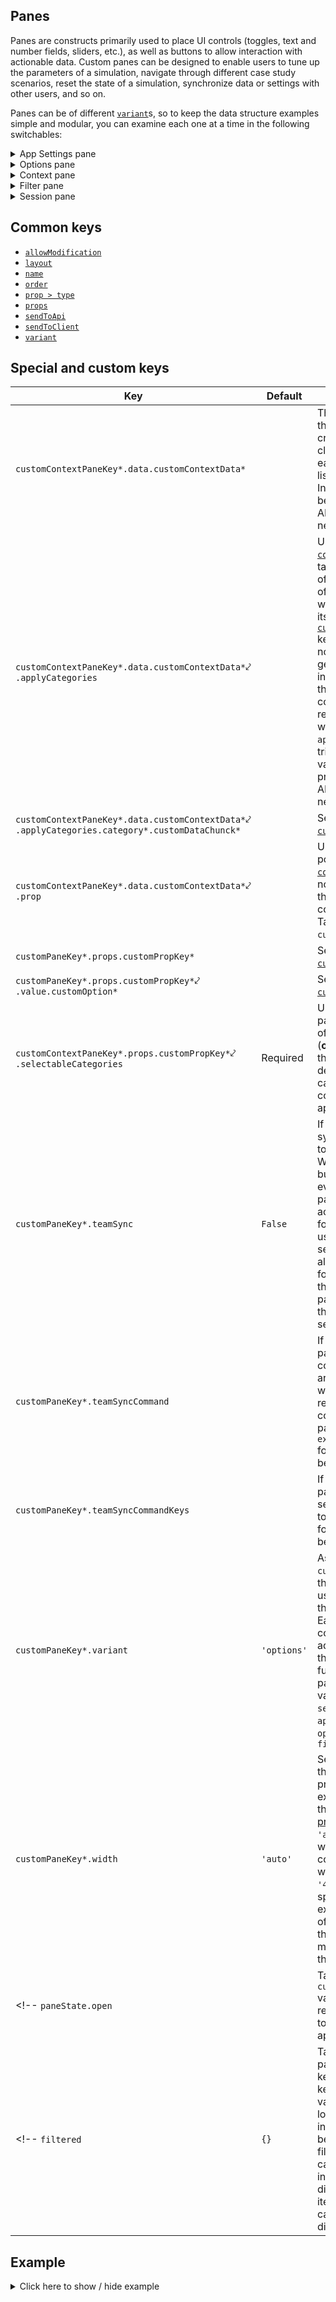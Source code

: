 ## Panes
Panes are constructs primarily used to place UI controls (toggles, text and number fields, sliders, etc.), as well as buttons to allow interaction with actionable data. Custom panes can be designed to enable users to tune up the parameters of a simulation, navigate through different case study scenarios, reset the state of a simulation, synchronize data or settings with other users, and so on.

Panes can be of different [`variant`](#pane-variant)s, so to keep the data structure examples simple and modular, you can examine each one at a time in the following switchables:

<details>
  <summary>App Settings pane</summary>

```py
"appSettings": {
    "variant": "appSettings",
},
```
</details>

<details>
  <summary>Options pane</summary>

```py
"customPropsPane": {
    "name": "Example Props Pane",
    "props": {
        "numericHeader": {
            "name": "Numeric Props",
            "type": "head",
            "help": "Some help for numeric props",
        },
        "numericInputExample": {
            "name": "Numeric Input Example",
            "type": "num",
            "value": 50,
            "enabled": True,
            "help": "Help for the numeric input example",
            "maxValue": 100,
            "minValue": 0,
            "numberFormat": {
                "precision": 0,
                "unit": "units",
            },
        },
        "numericSliderExample": {
            "name": "Numeric Slider Example",
            "type": "num",
            "value": 50,
            "enabled": True,
            "variant": "slider",
            "help": "Help for the numeric slider example",
            "maxValue": 100,
            "minValue": 0,
        },
        "miscHeader": {
            "name": "Misc Props",
            "type": "head",
            "help": "Some help for miscelanous props",
        },
        "toggleInputExample": {
            "name": "Toggle Input Example",
            "type": "toggle",
            "value": True,
            "enabled": True,
            "help": "Help for the toggle input example",
        },
        "buttonInputExample": {
            "name": "Button Input Example (Creates an Error)",
            "value": "Press Me!",
            "type": "button",
            "apiCommand": "test",
            "enabled": True,
            "help": "Press this button to create an error",
        },
        "textInputExample": {
            "name": "Text Input Example",
            "type": "text",
            "value": "Example Text Here",
            "enabled": True,
            "help": "Help for the text input example",
        },
        "selectorHeader": {
            "name": "Selection Props",
            "type": "head",
            "help": "Some help for Selection Props",
        },
        "dropdownItemExample": {
            "name": "Dropdown Item Example",
            "type": "selector",
            "variant": "dropdown",
            "value": ["option_c"],
            "options": {
                "option_a": {"name": "Option A"},
                "option_b": {"name": "Option B"},
                "option_c": {"name": "Option C"},
            },
            "enabled": True,
            "help": "Select an option from the dropdown",
        },
        "checkboxItemExample": {
            "name": "Checkbox Item Example",
            "type": "selector",
            "variant": "checkbox",
            "value": ["option_a", "option_c"],
            "options": {
                "option_a": {"name": "Option A"},
                "option_b": {"name": "Option B"},
                "option_c": {"name": "Option C"},
            },
            "enabled": True,
            "help": "Select all relevant items",
        },
        "radioItemExample": {
            "name": "Radio Item Example",
            "type": "selector",
            "variant": "radio",
            "value": ["option_a"],
            "options": {
                "option_a": {"name": "Option A"},
                "option_b": {"name": "Option B"},
                "option_c": {"name": "Option C"},
            },
            "enabled": True,
            "help": "Select one item from the list",
        },
    },
    "layout": {
        "type": "grid",
        "numColumns": 3,
        "numRows": "auto",
        "data": {
            "col1Row1": {
                "type": "item",
                "column": 1,
                "row": 1,
                "itemId": "numericHeader",
            },
            "col1Row2": {
                "type": "item",
                "column": 1,
                "row": 2,
                "itemId": "numericInputExample",
            },
            "col1Row3": {
                "type": "item",
                "column": 1,
                "row": 3,
                "itemId": "numericSliderExample",
            },
            "col2Row1": {
                "type": "item",
                "column": 2,
                "row": 1,
                "itemId": "miscHeader",
            },
            "col2Row2": {
                "type": "item",
                "column": 2,
                "row": 2,
                "itemId": "toggleInputExample",
            },
            "col2Row3": {
                "type": "item",
                "column": 2,
                "row": 3,
                "itemId": "buttonInputExample",
            },
            "col2Row4": {
                "type": "item",
                "column": 2,
                "row": 4,
                "itemId": "textInputExample",
            },
            "col3Row1": {
                "type": "item",
                "column": 3,
                "row": 1,
                "itemId": "selectorHeader",
            },
            "col3Row2": {
                "type": "item",
                "column": 3,
                "row": 2,
                "itemId": "dropdownItemExample",
            },
            "col3Row3": {
                "type": "item",
                "column": 3,
                "row": 3,
                "itemId": "checkboxItemExample",
            },
            "col3Row4": {
                "type": "item",
                "column": 3,
                "row": 4,
                "itemId": "radioItemExample",
            },
        },
    },
    "variant": "options",
},
```
</details>

<details>
  <summary>Context pane</summary>

```py
"customContextPane": {
    "name": "Example Context Pane",
    "props": {
        "numericContextProp": {
            "type": "num",
            "value": 100,
            "enabled": True,
            "help": "Numeric Context Prop Help",
            "label": "%",
            "variant": "slider",
            "maxValue": 500,
            "minValue": 0,
            "selectableCategories": ["location", "sku"],
        },
    },
    "data": {
        "context1": {
            "prop": "numericContextProp",
            "value": 110,
            "applyCategories": {"location": ["locUsMi"]},
        }
    },
    "variant": "context",
},
```
</details>

<details>
  <summary>Filter pane</summary>

```py
"filter": {
    "variant": "filter",
},
```
</details>

<details>
  <summary>Session pane</summary>

```py
"CustomSessionPane": {
    "name": "Sessions",
    "variant": "session",
},
```
</details>

## Common keys
- [`allowModification`](../common_keys/common_keys.md#allowModification)
- [`layout`](../common_keys/common_keys.md#layout)
- [`name`](../common_keys/common_keys.md#name)
- [`order`](../common_keys/common_keys.md#order)
- [`prop > type`](../common_keys/common_keys.md#prop-type)
- [`props`](../common_keys/common_keys.md#props-short)
- [`sendToApi`](../common_keys/common_keys.md#sendToApi)
- [`sendToClient`](../common_keys/common_keys.md#sendToClient)
- [`variant`](../common_keys/common_keys.md#variant)

## Special and custom keys
Key | Default | Description
--- | ------- | -----------
`customContextPaneKey*.data.customContextData*` | | This represents the data structure created by the client to store each context in a list of contexts. Initial values can be provided by the API designer if needed.
`customContextPaneKey*.data.customContextData*`&swarhk;<br>`.applyCategories` | | Used **only** with a [`context`](#context-pane) pane, it takes a dictionary of [`category`](../all_keys/categories.md)s, each of which is paired with a partial list of its [`customDataChunck*`](../all_keys/categories.md#customDataChunck) keys. This data is normally generated by user interactions as they build out contexts and returned to the API when an `apiCommand` is triggered. Initial values can be provided by the API designer if needed.
`customContextPaneKey*.data.customContextData*`&swarhk;<br>`.applyCategories.category*.customDataChunck*` | | See [`customDataChunck*`](../all_keys/categories.md#customDataChunck).
`customContextPaneKey*.data.customContextData*`&swarhk;<br>`.prop` | | Used in the `data` portion of a [`context`](#context-pane) pane to note which prop the current context is altering. Takes a `customPropKey*`.
`customPaneKey*.props.customPropKey*` | | See [`customPropKey*`](../common_keys/props.md#customPropKey).
`customPaneKey*.props.customPropKey*`&swarhk;<br>`.value.customOption*` | | See [`customOption*`](../common_keys/props.md#customOption).
`customContextPaneKey*.props.customPropKey*`&swarhk;<br>`.selectableCategories` | Required | Used in a [`context`](#context-pane) pane, it takes a list of [`category_*`](#category_) keys (**only**). These are the used to determine which categories this context can be applied to.
`customPaneKey*.teamSync` | `False` | If `True`, creates a sync button on the top of the pane. When that sync button is clicked, everything in that pane is synced across all sessions for that team (or user if individual session) such that all other sessions for that team have the exact same pane as it exists in the current session.
`customPaneKey*.teamSyncCommand` | | If specified, passes an API command argument along with a mutation request. This command will be passed to `execute_command` for each session to be synced.
`customPaneKey*.teamSyncCommandKeys` | | If specified, only passes specific session keys over to `execute_command` for each session to be synced.
<a name="pane-variant">`customPaneKey*.variant`</a> | `'options'` | As a direct child of `customPaneKey*`, the `variant` key is used to determine the pane variant. Each variant comes along with additional keys that add specific functionality to the pane. Acceptable values inclue `session`, `appSettings`, `options`, `context`, `filter`
`customPaneKey*.width` | `'auto'` | Sets the width of the pane. This property is an exact equivalent of the [CSS `width` property](https://developer.mozilla.org/en-US/docs/Web/CSS/width). If set to `'auto'`, the pane will stretch to fit its content with a width no less than `'450px'`. If the specified width exceeds the width of the viewport, the pane will match the width of the viewport.
<!-- `paneState.open` | | Takes a `customPaneKey*` value to cause the referenced pane to open when the app loads. -->
<!-- `filtered` | `{}` | Takes key value pairs where the keys are category keys, and the values are lists of lowest level items in that category to be included (not filtered out). If a category is not included in this dictionary then all items in that category are displayed. -->

## Example

<details>
  <summary>Click here to show / hide example</summary>

```py
"panes": {
    "data": {
        "session": {
            "variant": "session",
            "name": "Session",
        },
        "appSettings": {
            "variant": "appSettings",
        },
        "examplePropsPane": {
            "name": "Example Props Pane",
            "variant": "options",
            "props": {
                "numericHeader": {
                    "name": "Numeric Props",
                    "type": "head",
                    "help": "Some help for numeric props",
                },
                "numericInputExample": {
                    "name": "Numeric Input Example",
                    "type": "num",
                    "value": 50,
                    "enabled": True,
                    "help": "Help for the numeric input example",
                    "maxValue": 100,
                    "minValue": 0,
                    "numberFormat": {
                        "precision": 0,
                        "unit": "units",
                    },
                },
                "numericSliderExample": {
                    "name": "Numeric Slider Example",
                    "type": "num",
                    "value": 50,
                    "enabled": True,
                    "variant": "slider",
                    "help": "Help for the numeric slider example",
                    "maxValue": 100,
                    "minValue": 0,
                },
                "miscHeader": {
                    "name": "Misc Props",
                    "type": "head",
                    "help": "Some help for miscelanous props",
                },
                "toggleInputExample": {
                    "name": "Toggle Input Example",
                    "type": "toggle",
                    "value": True,
                    "enabled": True,
                    "help": "Help for the toggle input example",
                },
                "buttonInputExample": {
                    "name": "Button Input Example (Creates an Error)",
                    "value": "Press Me!",
                    "type": "button",
                    "apiCommand": "test",
                    "enabled": True,
                    "help": "Press this button to create an error",
                },
                "textInputExample": {
                    "name": "Text Input Example",
                    "type": "text",
                    "value": "Example Text Here",
                    "enabled": True,
                    "help": "Help for the text input example",
                },
                "selectorHeader": {
                    "name": "Selection Props",
                    "type": "head",
                    "help": "Some help for Selection Props",
                },
                "dropdownItemExample": {
                    "name": "Dropdown Item Example",
                    "type": "selector",
                    "variant": "dropdown",
                    "value": ["option_c"],
                    "options": {
                        "option_a": {"name": "Option A"},
                        "option_b": {"name": "Option B"},
                        "option_c": {"name": "Option C"},
                    },
                    "enabled": True,
                    "help": "Select an option from the dropdown",
                },
                "checkboxItemExample": {
                    "name": "Checkbox Item Example",
                    "type": "selector",
                    "variant": "checkbox",
                    "value": ["option_a", "option_c"],
                    "options": {
                        "option_a": {"name": "Option A"},
                        "option_b": {"name": "Option B"},
                        "option_c": {"name": "Option C"},
                    },
                    "enabled": True,
                    "help": "Select all relevant items",
                },
                "radioItemExample": {
                    "name": "Radio Item Example",
                    "type": "selector",
                    "variant": "radio",
                    "value": ["option_a"],
                    "options": {
                        "option_a": {"name": "Option A"},
                        "option_b": {"name": "Option B"},
                        "option_c": {"name": "Option C"},
                    },
                    "enabled": True,
                    "help": "Select one item from the list",
                },
            },
            "layout": {
                "type": "grid",
                "numColumns": 3,
                "numRows": "auto",
                "data": {
                    "col1Row1": {
                        "type": "item",
                        "column": 1,
                        "row": 1,
                        "itemId": "numericHeader",
                    },
                    "col1Row2": {
                        "type": "item",
                        "column": 1,
                        "row": 2,
                        "itemId": "numericInputExample",
                    },
                    "col1Row3": {
                        "type": "item",
                        "column": 1,
                        "row": 3,
                        "itemId": "numericSliderExample",
                    },
                    "col2Row1": {
                        "type": "item",
                        "column": 2,
                        "row": 1,
                        "itemId": "miscHeader",
                    },
                    "col2Row2": {
                        "type": "item",
                        "column": 2,
                        "row": 2,
                        "itemId": "toggleInputExample",
                    },
                    "col2Row3": {
                        "type": "item",
                        "column": 2,
                        "row": 3,
                        "itemId": "buttonInputExample",
                    },
                    "col2Row4": {
                        "type": "item",
                        "column": 2,
                        "row": 4,
                        "itemId": "textInputExample",
                    },
                    "col3Row1": {
                        "type": "item",
                        "column": 3,
                        "row": 1,
                        "itemId": "selectorHeader",
                    },
                    "col3Row2": {
                        "type": "item",
                        "column": 3,
                        "row": 2,
                        "itemId": "dropdownItemExample",
                    },
                    "col3Row3": {
                        "type": "item",
                        "column": 3,
                        "row": 3,
                        "itemId": "checkboxItemExample",
                    },
                    "col3Row4": {
                        "type": "item",
                        "column": 3,
                        "row": 4,
                        "itemId": "radioItemExample",
                    },
                },
            },
        },
        "filter": {
            "name": "Filter",
            "variant": "filter",
        },
        "context": {
            "name": "Context Pane",
            "variant": "context",
            "props": {
                "numericContextProp": {
                    "type": "num",
                    "value": 100,
                    "enabled": True,
                    "help": "Numeric Context Prop Help",
                    "label": "%",
                    "variant": "slider",
                    "maxValue": 500,
                    "minValue": 0,
                    "selectableCategories": ["location", "sku"],
                },
            },
            "data": {
                "context1": {
                    "prop": "numericContextProp",
                    "value": 110,
                    "applyCategories": {"location": ["locUsMi"]},
                }
            },
        },
    },
},
```
</details>
